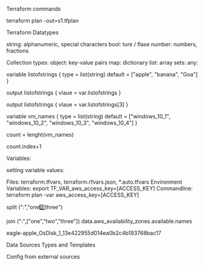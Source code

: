 Terraform commands

terraform plan -out=s1.tfplan

Terraform Datatypes

string: alphanumeric, special characters
bool: ture / flase
number: numbers, fractions


Collection types:
object: key-value pairs
map: dictionary
list: array
sets:
any:

variable listofstrings {
    type = list(string)
    default = ["apple", "banana", "Goa"]
}

output listofstrings {
    vlaue = var.listofstrings
}

output listofstrings {
    vlaue = var.listofstrings[3]
}

variable vm_names {
   type = list(string)
   default = ["windows_10_1", "windows_10_2", "windows_10_3", "windows_10_4"]
}

count = lenght(vm_names)

count.index+1

Variables:

setting variable values:

Files: terraform.tfvars, terraform.rfvars.json, *.auto.tfvars
Environment Variables: export TF_VAR_aws_access_key=[ACCESS_KEY]
Commandline: terraform plan -var aws_access_key=[ACCESS_KEY]





split (":","one:two:three")

join (":",["one","two","three"])
data.aws_availability_zones.available.names


eagle-apple_OsDisk_1_13e422955d014ea0b2c4b193768bac17

Data Sources Types and Templates

Config from external sources



